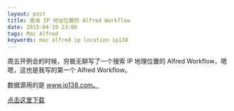 ```yaml
---
layout: post
title: 查询 IP 地址位置的 Alfred Workflow
date: 2015-04-19 23:00
tags: Mac Alfred
keywords: mac alfred ip location ip138
---
```



周五开例会的时候，穷极无聊写了一个搜索 IP 地理位置的 Alfred Workflow，嗯嗯，这也是我写的第一个 Alfred Workflow。

数据源用的是 www.ip138.com。


[点击这里下载](https://raw.github.com/echohn/search_ip_location_alfred/master/Search%20Ip%20Location.alfredworkflow)




